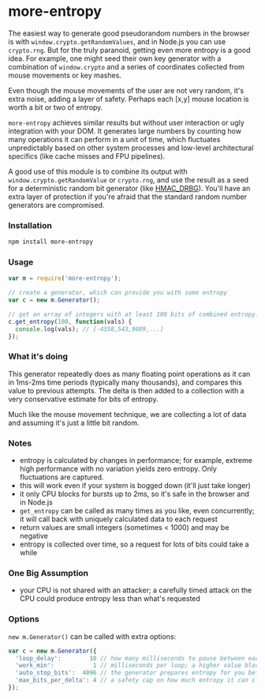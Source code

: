 more-entropy
=======

The easiest way to generate good pseudorandom numbers in the browser is with `window.crypto.getRandomValues`, and in Node.js you can use `crypto.rng`. 
But for the truly paranoid, getting even more entropy is a good idea. For example, one might seed their own key generator with a combination
of `window.crypto` and a series of coordinates collected from mouse movements or key mashes.

Even though the mouse movements of the user are not very random, it's extra noise, adding a layer of safety. Perhaps each [x,y] mouse
location is worth a bit or two of entropy.

`more-entropy` achieves similar results but without user interaction or ugly integration with your DOM. 
It generates large numbers by counting how many operations it can perform in a unit of time, which fluctuates
unpredictably based on other system processes and low-level architectural specifics (like cache misses and FPU pipelines).

A good use of this module is to combine its output with
`window.crypto.getRandomValue` or `crypto.rng`, and use the
result as a seed for a deterministic random bit generator (like 
[HMAC_DRBG](http://csrc.nist.gov/publications/nistpubs/800-90A/SP800-90A.pdf)).
You'll have an extra layer of protection if you're afraid that the
standard random number generators are compromised.


### Installation

```bash
npm install more-entropy
```

### Usage

```javascript
var m = require('more-entropy');

// create a generator, which can provide you with some entropy
var c = new m.Generator();

// get an array of integers with at least 100 bits of combined entropy:
c.get_entropy(100, function(vals) {
  console.log(vals); // [-4358,543,9089,...]
});

```

### What it's doing

This generator repeatedly does as many floating point operations as it can in 1ms-2ms time periods (typically many thousands), and compares this value to previous attempts.
The delta is then added to a collection with a very conservative estimate for bits of entropy.

Much like the mouse movement technique, we are collecting a lot of data and assuming it's just a little bit random.

### Notes

 * entropy is calculated by changes in performance; for example, extreme high performance with no variation yields zero entropy. Only fluctuations are captured.
 * this will work even if your system is bogged down (it'll just take longer)
 * it only CPU blocks for bursts up to 2ms, so it's safe in the browser and in Node.js
 * `get_entropy` can be called as many times as you like, even concurrently; it will call back with uniquely calculated data to each request
 * return values are small integers (sometimes < 1000) and may be negative
 * entropy is collected over time, so a request for lots of bits could take a while

### One Big Assumption

 * your CPU is not shared with an attacker; a carefully timed attack on the CPU could produce entropy less than what's requested

### Options

`new m.Generator()` can be called with extra options:

```javascript
var c = new m.Generator({
  'loop_delay':        10 // how many milliseconds to pause between each operation loop. A lower value will generate entropy faster, but will also be harder on the CPU
  'work_min':           1 // milliseconds per loop; a higher value blocks the CPU more, so 1 is recommended
  'auto_stop_bits':  4096 // the generator prepares entropy for you before you request it; if it reaches this much unclaimed entropy it will stop working
  'max_bits_per_delta': 4 // a safety cap on how much entropy it can claim per value; 4 (default) is very conservative. a larger value will allow faster entropy generation
});
```

